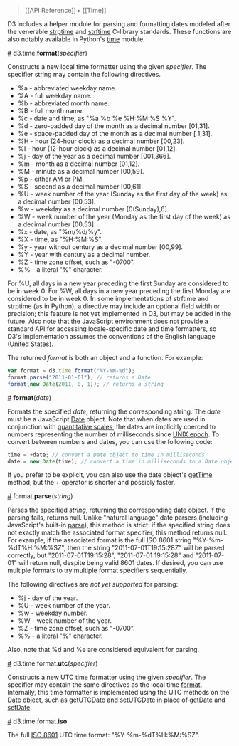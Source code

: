 > [[API Reference]] ▸ [[Time]]

D3 includes a helper module for parsing and formatting dates modeled after the venerable [strptime](http://pubs.opengroup.org/onlinepubs/009695399/functions/strptime.html) and [strftime](http://pubs.opengroup.org/onlinepubs/007908799/xsh/strftime.html) C-library standards. These functions are also notably available in Python's [time](http://docs.python.org/library/time.html) module.

<a name="format" href="Time-Formatting#wiki-format">#</a> d3.time.<b>format</b>(<i>specifier</i>)

Constructs a new local time formatter using the given *specifier*. The specifier string may contain the following directives.

* %a - abbreviated weekday name.
* %A - full weekday name.
* %b - abbreviated month name.
* %B - full month name.
* %c - date and time, as "%a %b %e %H:%M:%S %Y".
* %d - zero-padded day of the month as a decimal number [01,31].
* %e - space-padded day of the month as a decimal number [ 1,31].
* %H - hour (24-hour clock) as a decimal number [00,23].
* %I - hour (12-hour clock) as a decimal number [01,12].
* %j - day of the year as a decimal number [001,366].
* %m - month as a decimal number [01,12].
* %M - minute as a decimal number [00,59].
* %p - either AM or PM.
* %S - second as a decimal number [00,61].
* %U - week number of the year (Sunday as the first day of the week) as a decimal number [00,53].
* %w - weekday as a decimal number [0(Sunday),6].
* %W - week number of the year (Monday as the first day of the week) as a decimal number [00,53].
* %x - date, as "%m/%d/%y".
* %X - time, as "%H:%M:%S".
* %y - year without century as a decimal number [00,99].
* %Y - year with century as a decimal number.
* %Z - time zone offset, such as "-0700".
* %% - a literal "%" character.

For %U, all days in a new year preceding the first Sunday are considered to be in week 0. For %W, all days in a new year preceding the first Monday are considered to be in week 0. In some implementations of strftime and strptime (as in Python), a directive may include an optional field width or precision; this feature is not yet implemented in D3, but may be added in the future. Also note that the JavaScript environment does not provide a standard API for accessing locale-specific date and time formatters, so D3's implementation assumes the conventions of the English language (United States).

The returned *format* is both an object and a function. For example:

```javascript
var format = d3.time.format("%Y-%m-%d");
format.parse("2011-01-01"); // returns a Date
format(new Date(2011, 0, 1)); // returns a string
```

<a name="_format" href="Time-Formatting#wiki-_format">#</a> <b>format</b>(<i>date</i>)

Formats the specified *date*, returning the corresponding string. The *date* must be a JavaScript [Date](https://developer.mozilla.org/en/JavaScript/Reference/Global_Objects/Date) object. Note that when dates are used in conjunction with [quantitative scales](Quantitative-Scales), the dates are implicitly coerced to numbers representing the number of milliseconds since [UNIX epoch](http://en.wikipedia.org/wiki/Unix_time). To convert between numbers and dates, you can use the following code:

```javascript
time = +date; // convert a Date object to time in milliseconds
date = new Date(time); // convert a time in milliseconds to a Date object
```

If you prefer to be explicit, you can also use the date object's [getTime](https://developer.mozilla.org/en/JavaScript/Reference/Global_Objects/Date/getTime) method, but the + operator is shorter and possibly faster.

<a name="parse" href="Time-Formatting#wiki-parse">#</a> format.<b>parse</b>(<i>string</i>)

Parses the specified *string*, returning the corresponding date object. If the parsing fails, returns null. Unlike "natural language" date parsers (including JavaScript's built-in [parse](https://developer.mozilla.org/en/JavaScript/Reference/Global_Objects/Date/parse)), this method is strict: if the specified string does not exactly match the associated format specifier, this method returns null. For example, if the associated format is the full ISO 8601 string "%Y-%m-%dT%H:%M:%SZ", then the string "2011-07-01T19:15:28Z" will be parsed correctly, but "2011-07-01T19:15:28", "2011-07-01 19:15:28" and "2011-07-01" will return null, despite being valid 8601 dates. If desired, you can use multiple formats to try multiple format specifiers sequentially.

The following directives are *not yet supported* for parsing:

* %j - day of the year.
* %U - week number of the year.
* %w - weekday number.
* %W - week number of the year.
* %Z - time zone offset, such as "-0700".
* %% - a literal "%" character.

Also, note that %d and %e are considered equivalent for parsing.

<a name="format_utc" href="Time-Formatting#wiki-format_utc">#</a> d3.time.format.<b>utc</b>(<i>specifier</i>)

Constructs a new UTC time formatter using the given *specifier*. The specifier may contain the same directives as the local time [format](Time-Formatting#wiki-format). Internally, this time formatter is implemented using the UTC methods on the Date object, such as [getUTCDate](https://developer.mozilla.org/en/JavaScript/Reference/Global_Objects/Date/getUTCDate) and [setUTCDate](https://developer.mozilla.org/en/JavaScript/Reference/Global_Objects/Date/setUTCDate) in place of [getDate](https://developer.mozilla.org/en/JavaScript/Reference/Global_Objects/Date/getDate) and [setDate](https://developer.mozilla.org/en/JavaScript/Reference/Global_Objects/Date/setDate).

<a name="format_iso" href="Time-Formatting#wiki-format_iso">#</a> d3.time.format.<b>iso</b>

The full [ISO 8601](http://en.wikipedia.org/wiki/ISO_8601) UTC time format: "%Y-%m-%dT%H:%M:%SZ".